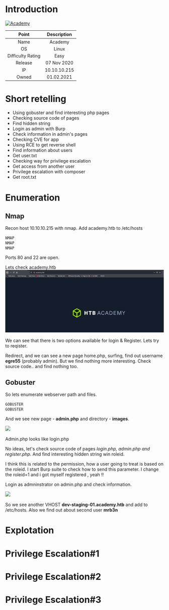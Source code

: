 # Introduction

[![Academy](https://www.hackthebox.eu/storage/avatars/10c8da0b46f53c882da946668dcdab95.png)](https://www.hackthebox.eu/home/machines/profile/297)

| Point | Description |
| :------:| :------: |
| Name | Academy |
| OS   | Linux  |
| Difficulty Rating| Easy   |
| Release | 07 Nov 2020   |
| IP | 10.10.10.215   |
| Owned | 01.02.2021 |

# Short retelling
* Using gobuster and find interesting php pages
* Checking source code of pages
* Find hidden string
* Login as admin with Burp
* Check information in admin's pages
* Checking CVE for app
* Using RCE to get reverse shell
* Find information about users
* Get user.txt
* Checking way for privilege escalation
* Get access from another user
* Privilege escalation with composer
* Get root.txt

# Enumeration

## Nmap

Recon host 10.10.10.215 with nmap. Add academy.htb to /etc/hosts
```
NMAP
NMAP
NMAP
```

Ports 80 and 22 are open. 

Lets check academy.htb
![](https://github.com/Pash3nlee/HackTheBox/raw/main/images/%D0%B8%D0%B7%D0%BE%D0%B1%D1%80%D0%B0%D0%B6%D0%B5%D0%BD%D0%B8%D0%B5_2021-02-02_222917.png)

We can see that there is two options available for login & Register.
Lets try to reqister.

Redirect, and we can see a new page home.php, surfing, find out username **egre55** (probably admin). But we find nothing more interesting.
Check source code.. and find nothing too.

## Gobuster

So lets enumerate webserver path and files.

```
GOBUSTER
GOBUSTER
```

And we see new page - **admin.php** and directory - **images**.

![](image)

Admin.php looks like login.php

No ideas, let's check source code of pages *login.php, admin.php and register.php*.
And find interesting hidden string win roleid.

I think this is related to the permission, how a user going to treat is based on the roleid.
I start Burp suite to check how to send this parameter.
I change the roleid=1 and i got myself registered , yeah !!

Login as admninstrator on admin.php and check information.

![](image)

So we see another VHOST **dev-staging-01.academy.htb** and add to /etc/hosts. 
Also we find out about second user **mrb3n**

# Explotation


# Privilege Escalation#1

# Privilege Escalation#2

# Privilege Escalation#3

